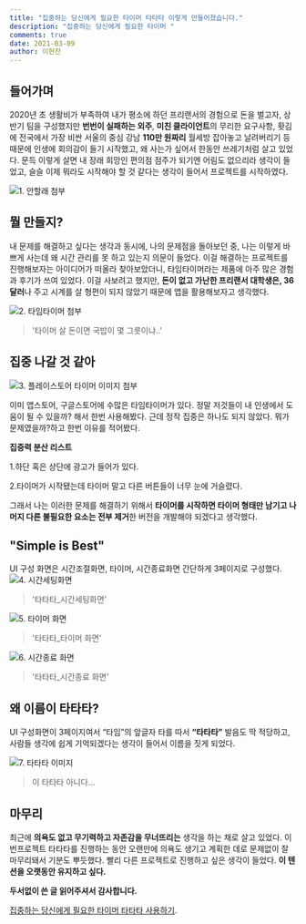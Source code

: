 ```yaml
---
title: "집중하는 당신에게 필요한 타이머 타타타 이렇게 만들어졌습니다."
description: "집중하는 당신에게 필요한 타이머 "
comments: true
date: 2021-03-09
author: 이현찬
---
```



## 들어가며

2020년 초 생활비가 부족하여 내가 평소에 하던 프리랜서의 경험으로 돈을 벌고자, 상반기 팀을 구성했지만 **번번이 실패하는 외주**, **미친 클라이언트**의 무리한 요구사항, 홧김에 전국에서 가장 비싼 서울의 중심 강남 **110만 원짜리** 월세방 잡아놓고 날려버리기 등 때문에 인생에 회의감이 들기 시작했고, 왜 사는가 싶어서 한동안 쓰레기처럼 살고 있었다. 
문득 이렇게 살면 내 장래 희망인 편의점 점주가 되기엔 어림도 없으리라 생각이 들었고, 슬슬 이제 뭐라도 시작해야 할 것 같다는 생각이 들어서 프로젝트를 시작하였다.

![1. 안할래 첨부](https://i.imgur.com/uwPGkFx.png)

## 뭘 만들지?

내 문제를 해결하고 싶다는 생각과 동시에, 나의 문제점을 돌아보던 중, 나는 이렇게 바쁘게 사는데 왜 시간 관리를 못 하고 있는지 의문이 들었다. 
이걸 해결하는 프로젝트를 진행해보자는 아이디어가 떠올라 찾아보았더니, 타임타이머라는 제품에 아주 많은 경험과 후기가 쓰여 있었다. 
이걸 사보려고 했지만, **돈이 없고 가난한 프리랜서 대학생은, 36달러**나 주고 시계를 살 형편이 되지 않았기 때문에 앱을 활용해보자고 생각했다.

![2. 타임타이머 첨부](https://i.imgur.com/6ee5gJB.png)
> '타이머 살 돈이면 국밥이 몇 그릇이냐..'

## 집중 나갈 것 같아

![3. 플레이스토어 타이머 이미지 첨부](https://i.imgur.com/l8zmsxy.png)

이미 앱스토어, 구글스토어에 수많은 타임타이머가 있다. 
정말 저것들이 내 인생에서 도움이 될 수 있을까? 해서 한번 사용해봤다. 
근데 정작 집중은 하나도 되지 않았다. 뭐가 문제였을까?하고 한번 이유를 적어봤다.

**집중력 분산 리스트**

1.하단 혹은 상단에 광고가 들어가 있다.

2.타이머가 시작됐는데 타이머 말고 다른 버튼들이 너무 눈에 거슬렸다.

그래서 나는 이러한 문제를 해결하기 위해서 **타이머를 시작하면 타이머 형태만 남기고 나머지 다른 불필요한 요소는 전부 제거**한 버전을 개발해야 되겠다고 생각했다.

## "Simple is Best"

UI 구성 화면은 시간조절화면, 타이머, 시간종료화면 간단하게 3페이지로 구성했다.
![4. 시간세팅화면](https://i.imgur.com/mPVsDpB.jpg)
> '타타타_시간세팅화면'

![5. 타이머 화면](https://i.imgur.com/S76D9cA.jpg)
> '타타타_타이머 화면'

![6. 시간종료 화면](https://i.imgur.com/HnR926w.jpg)
> '타타타_시간종료 화면'

## 왜 이름이 타타타?

UI 구성화면이 3페이지여서 “타임”의 앞글자 타를 따서 **“타타타”** 발음도 딱 적당하고, 사람들 생각에 쉽게 기억되겠다는 생각이 들어서 이름을 짓게 되었다.

![7. 타타타 이미지](https://i.imgur.com/Z3mFmb2.png)
> 이 타타타 아니다...

## 마무리

최근에 **의욕도 없고 무기력하고 자존감을 무너뜨리는** 생각을 하는 채로 살고 있었다.
이번프로젝트 타타타를 진행하는 동안 오랜만에 의욕도 생기고 계획한 데로 문제없이 잘 마무리돼서 기분도 뿌듯했다.
빨리 다른 프로젝트로 진행하고 싶은 생각이 들었다. **이 텐션을 오랫동안 유지하고 싶다.**


**두서없이 쓴 글 읽어주셔서 감사합니다.**

[집중하는 당신에게 필요한 타이머 타타타 사용하기](https://ta-ta-ta.netlify.app/).


